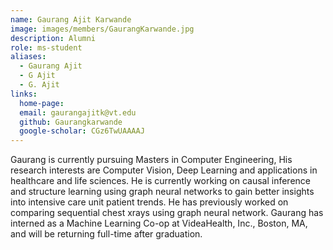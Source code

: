 ```yaml
---
name: Gaurang Ajit Karwande
image: images/members/GaurangKarwande.jpg
description: Alumni
role: ms-student
aliases:
  - Gaurang Ajit
  - G Ajit
  - G. Ajit
links:
  home-page: 
  email: gaurangajitk@vt.edu
  github: Gaurangkarwande
  google-scholar: CGz6TwUAAAAJ
---
```


Gaurang is currently pursuing Masters in Computer Engineering, His research interests are Computer Vision, Deep Learning and applications in healthcare and life sciences. He is currently working on causal inference and structure learning using graph neural networks to gain better insights into intensive care unit patient trends. He has previously worked on comparing sequential chest xrays using graph neural network. Gaurang has interned as a Machine Learning Co-op at VideaHealth, Inc., Boston, MA, and will be returning full-time after graduation.
